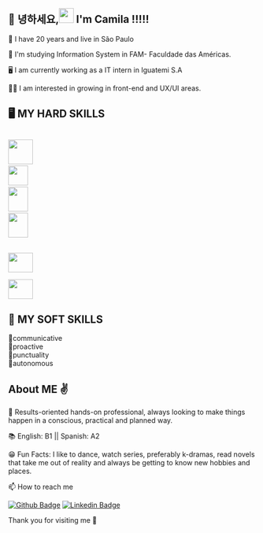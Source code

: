 ## 👋 녕하세요,<img src=https://github.com/TheDudeThatCode/TheDudeThatCode/blob/master/Assets/Earth.gif width="30"> I'm Camila !!!!!

🎈 I have 20 years and live in São Paulo

🏫 I'm studying Information System in FAM- Faculdade das Américas.

🖥️  I am currently working as a IT intern in Iguatemi S.A

:raising_hand_woman:	I am interested in growing in front-end and UX/UI areas.

## 🖥️ MY HARD SKILLS<br>
   
<code>  <img src="https://cdn.jsdelivr.net/gh/devicons/devicon/icons/html5/html5-original-wordmark.svg" width="50"/></code> 
<code> <img src="https://cdn.jsdelivr.net/gh/devicons/devicon/icons/css3/css3-original.svg" width="40"/></code> 
<code>  <img src="https://cdn.jsdelivr.net/gh/devicons/devicon/icons/postgresql/postgresql-original.svg" height= "50" width="40"/></code>
<code>  <img src="https://cdn.jsdelivr.net/gh/devicons/devicon/icons/javascript/javascript-original.svg" height= "50" width="40"/> </code>  
<code> <img src="https://cdn.jsdelivr.net/gh/devicons/devicon/icons/figma/figma-original.svg" height="40" width="50" /> </code>
<code> <img src="https://cdn.jsdelivr.net/gh/devicons/devicon/icons/react/react-original.svg" height="40" width="50"  /></code>

## 💁 MY SOFT SKILLS<br>  
🙆communicative<br>
🙆proactive<br>
🙆punctuality<br>
🙆autonomous

 ## About ME :v:
 
 🏁 Results-oriented hands-on professional, always looking to make things happen in a conscious, practical and planned way.
  
📚 English: B1 || Spanish: A2

😁 Fun Facts: I like to dance, watch series, preferably k-dramas, read novels that take me out of reality and always be getting to know new hobbies and places.
 
📫 How to reach me 


[![Github Badge](https://img.shields.io/badge/-Github-000?style=flat-square&logo=Github&logoColor=white&link=LINK_GIT)](https://github.com/camjla)
[![Linkedin Badge](https://img.shields.io/badge/-LinkedIn-blue?style=flat-square&logo=Linkedin&logoColor=white&link=https://www.linkedin.com/in/camila-tronco/)](https://www.linkedin.com/in/camila-tronco/) 


Thank you for visiting me 💙




<!---
camjla/camjla is a ✨ special ✨ repository because its `README.md` (this file) appears on your GitHub profile.
You can click the Preview link to take a look at your changes.
--->
